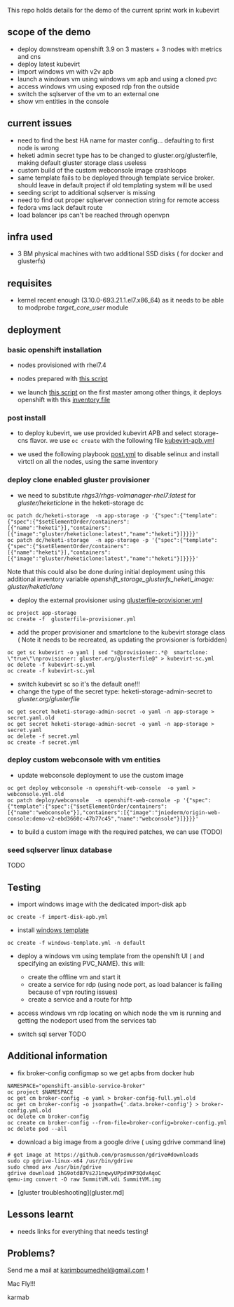 This repo holds details for the demo of the current sprint work in kubevirt

## scope of the demo

- deploy downstream openshift 3.9 on 3 masters + 3 nodes with metrics and cns
- deploy latest kubevirt
- import windows vm with v2v apb
- launch a windows vm using windows vm apb and using a cloned pvc
- access windows vm using exposed rdp fron the outside
- switch the sqlserver of the vm to an external one
- show vm entities in the console

## current issues


- need to find the best HA name for master config... defaulting to first node is wrong
- heketi admin secret type has to be changed to gluster.org/glusterfile, making default gluster storage class useless
- custom build of the custom webconsole image  crashloops
- same template fails to be deployed through template service broker. should leave in default project if old templating system will be used
- seeding script to additional sqlserver is missing
- need to find out proper sqlserver connection string for remote access
- fedora vms lack default route
- load balancer ips can't be reached through openvpn

## infra used

- 3  BM physical machines with two additional SSD disks ( for docker and glusterfs)

## requisites

- kernel recent enough (3.10.0-693.21.1.el7.x86_64) as it needs to be able to modprobe *target_core_user* module

## deployment

### basic openshift installation

- nodes provisioned with rhel7.4

- nodes prepared with [this script](installation/runcmd_master)

- we launch [this script](installation/install.sh) on the first master
  among other things, it deploys openshift with this [inventory file](installation/hosts)

### post install 

- to deploy kubevirt, we use provided kubevirt APB and select storage-cns flavor. we use `oc create` with the following file [kubevirt-apb.yml](kubevirt-apb.yml)

- we used the following playbook [post.yml](post.yml) to disable selinux and install virtctl on all the nodes, using the same inventory


### deploy clone enabled gluster provisioner

- we need to substitute *rhgs3/rhgs-volmanager-rhel7:latest* for *gluster/heketiclone* in the heketi-storage dc

```
oc patch dc/heketi-storage  -n app-storage -p '{"spec":{"template":{"spec":{"$setElementOrder/containers":[{"name":"heketi"}],"containers":[{"image":"gluster/heketiclone:latest","name":"heketi"}]}}}}'
oc patch dc/heketi-storage  -n app-storage -p '{"spec":{"template":{"spec":{"$setElementOrder/containers":[{"name":"heketi"}],"containers":[{"image":"gluster/heketiclone:latest","name":"heketi"}]}}}}'
```

Note that this could also be done during initial deployment using this additional  inventory variable
*openshift_storage_glusterfs_heketi_image: gluster/heketiclone*

- deploy the external provisioner using [glusterfile-provisioner.yml](glusterfile-provisioner.yml)

```
oc project app-storage
oc create -f  glusterfile-provisioner.yml
```

- add the proper provisioner and smartclone to the kubevirt storage class ( Note it needs to be recreated, as updating the provisioner is forbidden)

```
oc get sc kubevirt -o yaml | sed "s@provisioner:.*@  smartclone: \"true\"\nprovisioner: gluster.org/glusterfile@" > kubevirt-sc.yml
oc delete -f kubevirt-sc.yml
oc create -f kubevirt-sc.yml
```

- switch kubevirt sc so it's the default one!!!
- change the type of the secret type: heketi-storage-admin-secret to *gluster.org/glusterfile*

```
oc get secret heketi-storage-admin-secret -o yaml -n app-storage > secret.yaml.old
oc get secret heketi-storage-admin-secret -o yaml -n app-storage > secret.yaml
oc delete -f secret.yml
oc create -f secret.yml
```

### deploy custom webconsole with vm entities

- update webconsole deployment to use the custom image

```
oc get deploy webconsole -n openshift-web-console  -o yaml > webconsole.yml.old
oc patch deploy/webconsole  -n openshift-web-console -p '{"spec":{"template":{"spec":{"$setElementOrder/containers":[{"name":"webconsole"}],"containers":[{"image":"jniederm/origin-web-console:demo-v2-ebd3660c-47b77c45","name":"webconsole"}]}}}}'
```

- to build a custom image with the required patches, we can use (TODO)

### seed sqlserver linux database 
TODO

## Testing

- import windows image with the dedicated import-disk apb

```
oc create -f import-disk-apb.yml
```

- install [windows template](windows-template.yml)

```
oc create -f windows-template.yml -n default
```

- deploy a windows vm using template from the openshift UI ( and specifying an existing PVC_NAME). this will:
  - create the offline vm and start it
  - create a service for rdp (using node port, as load balancer is failing because of vpn routing issues)
  - create a service and a route for http

- access windows vm rdp locating on which node the vm is running and getting the nodeport used from the services tab
 
- switch sql server
TODO


## Additional information

- fix broker-config configmap so we get apbs from docker hub

```
NAMESPACE="openshift-ansible-service-broker"
oc project $NAMESPACE
oc get cm broker-config -o yaml > broker-config-full.yml.old
oc get cm broker-config -o jsonpath={'.data.broker-config'} > broker-config.yml.old
oc delete cm broker-config
oc create cm broker-config --from-file=broker-config=broker-config.yml
oc delete pod --all
```

- download a big image from a google drive  ( using gdrive command line)

```
# get image at https://github.com/prasmussen/gdrive#downloads
sudo cp gdrive-linux-x64 /usr/bin/gdrive
sudo chmod a+x /usr/bin/gdrive
gdrive download 1hG9otdB7Vs2J1nqwyUPpdVKP3QdvAqoC
qemu-img convert -O raw SummitVM.vdi SummitVM.img
```

- [gluster troubleshooting](gluster.md]

## Lessons learnt

- needs links for everything that needs testing!

## Problems?

Send me a mail at [karimboumedhel@gmail.com](mailto:karimboumedhel@gmail.com) !

Mac Fly!!!

karmab
